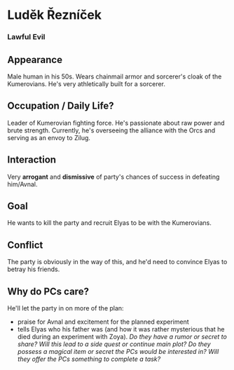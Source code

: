 # Luděk Řezníček
### Lawful Evil

## Appearance

Male human in his 50s.
Wears chainmail armor and sorcerer's cloak of the Kumerovians.
He's very athletically built for a sorcerer. 


## Occupation / Daily Life?

Leader of Kumerovian fighting force.
He's passionate about raw power and brute strength.
Currently, he's overseeing the alliance with the Orcs and serving as an envoy to Zilug.


## Interaction

Very **arrogant** and **dismissive** of party's chances of success in defeating him/Avnal.


## Goal

He wants to kill the party and recruit Elyas to be with the Kumerovians.


## Conflict

The party is obviously in the way of this, and he'd need to convince Elyas to betray his friends.


## Why do PCs care?

He'll let the party in on more of the plan:
  - praise for Avnal and excitement for the planned experiment
  - tells Elyas who his father was (and how it was rather mysterious that he died during an experiment with Zoya).
_Do they have a rumor or secret to share?_
_Will this lead to a side quest or continue main plot?_
_Do they possess a magical item or secret the PCs would be interested in?_
_Will they offer the PCs something to complete a task?_
